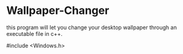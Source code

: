 # Wallpaper-Changer
this program will let you change your desktop wallpaper through an executable file in c++.

#include <Windows.h>
